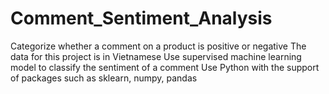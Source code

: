 # Comment_Sentiment_Analysis
Categorize whether a comment on a product is positive or negative 
The data for this project is in Vietnamese
Use supervised machine learning model to classify the sentiment of a comment
Use Python with the support of packages such as sklearn, numpy, pandas
